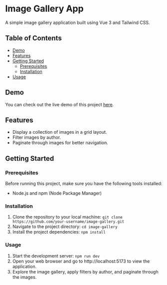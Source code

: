 # Image Gallery App

A simple image gallery application built using Vue 3 and Tailwind CSS.

## Table of Contents

- [Demo](#demo)
- [Features](#features)
- [Getting Started](#getting-started)
  - [Prerequisites](#prerequisites)
  - [Installation](#installation)
- [Usage](#usage)

## Demo

You can check out the live demo of this project [here](https://image-gallery-oku7.onrender.com).

## Features

- Display a collection of images in a grid layout.
- Filter images by author.
- Paginate through images for better navigation.

## Getting Started

### Prerequisites

Before running this project, make sure you have the following tools installed:

- Node.js and npm (Node Package Manager)

### Installation

1. Clone the repository to your local machine:
    `git clone https://github.com/your-username/image-gallery.git`
2. Navigate to the project directory:
    `cd image-gallery`
3. Install the project dependencies:
    `npm install`

 ### Usage

1. Start the development server:
    `npm run dev`
2. Open your web browser and go to http://localhost:5173 to view the application.
3. Explore the image gallery, apply filters by author, and paginate through the images.
